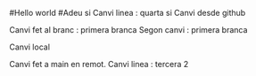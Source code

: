 
#Hello world
#Adeu si
Canvi linea : quarta si
Canvi desde github

Canvi fet al branc : primera branca
 Segon canvi : primera branca

Canvi local
 
 
 
 Canvi fet a main en remot.
Canvi linea : tercera 2
